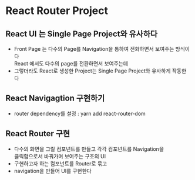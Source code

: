 # React Router Project

## React UI 는 Single Page Project와 유사하다

- Front Page 는 다수의 Page를 Navigation을 통하여 전화하면서 보여주는 방식이다  
  React 에서도 다수의 page를 전환하면서 보여주는데
- 그렇더라도 React로 생성한 Project는 Single Page Project와 유사하게 작동한다

## React Navigagtion 구현하기

- router dependency를 설정 : yarn add react-router-dom

## React Router 구현

- 다수의 화면을 그릴 컴포넌트를 만들고 각각 컴포넌트를 Navigation을  
  클릭함으로서 바꿔가며 보여주는 구조의 UI
- 구현하고자 하는 컴포넌트를 Router로 묶고
- navigation을 만들어 UI를 구현한다
